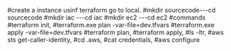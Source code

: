 #create a instance usinf terraform go to local.
#mkdir sourcecode---cd sourcecode
#mkdir iac ---cd iac 
#mkdir ec2 ---cd ec2
#commands
#terraform init,
#terraform.exe plan -var-file=dev.tfvars
#terraform.exe apply -var-file=dev.tfvars
#terraform plan,
#terraform apply,
#ls -ltr,
#aws sts get-caller-identity,
#cd .aws,
#cat credentials,
#aws configure
